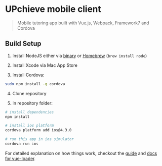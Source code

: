 # UPchieve mobile client

> Mobile tutoring app built with Vue.js, Webpack, Framework7 and Cordova

## Build Setup

1. Install NodeJS either via [binary](https://nodejs.org/en/) or [Homebrew](http://brew.sh) (`brew install node`)

2. Install Xcode via Mac App Store

3. Install Cordova:

``` bash
sudo npm install -g cordova
```

4. Clone repository

5. In repository folder:

``` bash
# install dependencies
npm install

# install ios platform
cordova platform add ios@4.3.0

# run this app in ios simulator
cordova run ios

```

For detailed explanation on how things work, checkout the [guide](http://vuejs-templates.github.io/webpack/) and [docs for vue-loader](http://vuejs.github.io/vue-loader).
